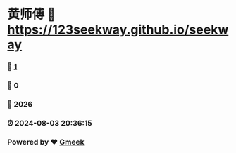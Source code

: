 # 黄师傅 :link: https://123seekway.github.io/seekway 
### :page_facing_up: [1](https://123seekway.github.io/seekway/tag.html) 
### :speech_balloon: 0 
### :hibiscus: 2026 
### :alarm_clock: 2024-08-03 20:36:15 
### Powered by :heart: [Gmeek](https://github.com/Meekdai/Gmeek)

